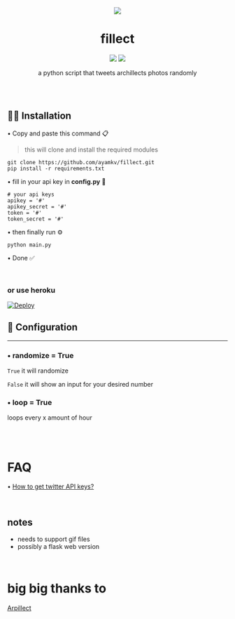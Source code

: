 <div align="center">

  <img src="https://i.ibb.co/hK7th4s/New-Project-536-19-FDE17.png"/>

   <h1> fillect </h1>
    
 <img src="https://img.shields.io/badge/needs-imrpovement-purple"/> <img src="https://img.shields.io/badge/-tweepy-cyan"/> 
 
 a python script that tweets archillects photos randomly
</div>


 




‎<br><br>

## 👨‍🔧 Installation 

• Copy and paste this command 📋 <br>
> this will clone and install the required modules
```
git clone https://github.com/ayamkv/fillect.git
pip install -r requirements.txt
```

• fill in your api key in **config.py** 📝


```
# your api keys
apikey = '#'
apikey_secret = '#'
token = '#'
token_secret = '#'
```

• then finally run ⚙️

```
python main.py
```

• Done ✅

<br>

### or use heroku 
[![Deploy](https://www.herokucdn.com/deploy/button.svg)](https://heroku.com/deploy?template=https://github.com/ayamkv/fillect)

## 🔧 Configuration

<hr> 


### • randomize = True

`True`
 it will randomize 

`False`
it will show an input for your desired number


### • loop = True

 loops every x amount of hour


<br> <br>
# FAQ
• [How to get twitter API keys?](https://developer.twitter.com/en/docs/twitter-api/getting-started/getting-access-to-the-twitter-api)




<br>

## notes

- needs to support gif files
- possibly a flask web version



<br>

# big big thanks to 
[Arpillect](https://github.com/mhsattarian/archillect-api)



